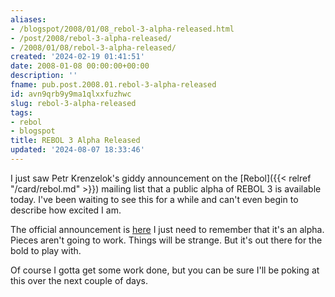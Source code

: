```yaml
---
aliases:
- /blogspot/2008/01/08_rebol-3-alpha-released.html
- /post/2008/rebol-3-alpha-released/
- /2008/01/08/rebol-3-alpha-released/
created: '2024-02-19 01:41:51'
date: 2008-01-08 00:00:00+00:00
description: ''
fname: pub.post.2008.01.rebol-3-alpha-released
id: avn9qrb9y9ma1qlxxfuzhwc
slug: rebol-3-alpha-released
tags:
- rebol
- blogspot
title: REBOL 3 Alpha Released
updated: '2024-08-07 18:33:46'
---
```


I just saw Petr Krenzelok's giddy announcement on the [Rebol]({{< relref "/card/rebol.md" >}}) mailing list that a public alpha of REBOL 3 is available today. I've been waiting to see this for a while and can't even begin to describe how excited I am.
<!--more-->

The official announcement is [here](http://www.rebol.com/article/0347.html) I just need to remember that it's an alpha. Pieces aren't going to work. Things will be strange. But it's out there for the bold to play with.

Of course I gotta get some work done, but you can be sure I'll be poking at this over the next couple of days.